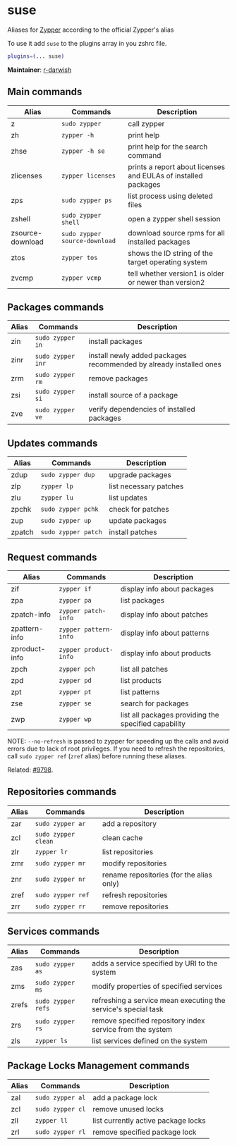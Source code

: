 # suse

Aliases for [Zypper](https://en.opensuse.org/Portal:Zypper) according to the
official Zypper's alias

To use it add `suse` to the plugins array in you zshrc file.

```zsh
plugins=(... suse)
```

**Maintainer**: [r-darwish](https://github.com/r-darwish)

## Main commands

| Alias            | Commands                      | Description                                                    |
| ---------------- | ----------------------------- | -------------------------------------------------------------- |
| z                | `sudo zypper`                 | call zypper                                                    |
| zh               | `zypper -h`                   | print help                                                     |
| zhse             | `zypper -h se`                | print help for the search command                              |
| zlicenses        | `zypper licenses`             | prints a report about licenses and EULAs of installed packages |
| zps              | `sudo zypper ps`              | list process using deleted files                               |
| zshell           | `sudo zypper shell`           | open a zypper shell session                                    |
| zsource-download | `sudo zypper source-download` | download source rpms for all installed packages                |
| ztos             | `zypper tos`                  | shows the ID string of the target operating system             |
| zvcmp            | `zypper vcmp`                 | tell whether version1 is older or newer than version2          |

## Packages commands

| Alias | Commands          | Description                                                        |
| ----- | ----------------- | ------------------------------------------------------------------ |
| zin   | `sudo zypper in`  | install packages                                                   |
| zinr  | `sudo zypper inr` | install newly added packages recommended by already installed ones |
| zrm   | `sudo zypper rm`  | remove packages                                                    |
| zsi   | `sudo zypper si`  | install source of a package                                        |
| zve   | `sudo zypper ve`  | verify dependencies of installed packages                          |

## Updates commands

| Alias  | Commands            | Description            |
| ------ | ------------------- | ---------------------- |
| zdup   | `sudo zypper dup`   | upgrade packages       |
| zlp    | `zypper lp`         | list necessary patches |
| zlu    | `zypper lu`         | list updates           |
| zpchk  | `sudo zypper pchk`  | check for patches      |
| zup    | `sudo zypper up`    | update packages        |
| zpatch | `sudo zypper patch` | install patches        |

## Request commands

| Alias         | Commands              | Description                                          |
| ------------- | --------------------- | ---------------------------------------------------- |
| zif           | `zypper if`           | display info about packages                          |
| zpa           | `zypper pa`           | list packages                                        |
| zpatch-info   | `zypper patch-info`   | display info about patches                           |
| zpattern-info | `zypper pattern-info` | display info about patterns                          |
| zproduct-info | `zypper product-info` | display info about products                          |
| zpch          | `zypper pch`          | list all patches                                     |
| zpd           | `zypper pd`           | list products                                        |
| zpt           | `zypper pt`           | list patterns                                        |
| zse           | `zypper se`           | search for packages                                  |
| zwp           | `zypper wp`           | list all packages providing the specified capability |

NOTE: `--no-refresh` is passed to zypper for speeding up the calls and avoid
errors due to lack of root privileges. If you need to refresh the repositories,
call `sudo zypper ref` (`zref` alias) before running these aliases.

Related: [#9798](https://github.com/ohmyzsh/ohmyzsh/pull/9798).

## Repositories commands

| Alias | Commands            | Description                              |
| ----- | ------------------- | ---------------------------------------- |
| zar   | `sudo zypper ar`    | add a repository                         |
| zcl   | `sudo zypper clean` | clean cache                              |
| zlr   | `zypper lr`         | list repositories                        |
| zmr   | `sudo zypper mr`    | modify repositories                      |
| znr   | `sudo zypper nr`    | rename repositories (for the alias only) |
| zref  | `sudo zypper ref`   | refresh repositories                     |
| zrr   | `sudo zypper rr`    | remove repositories                      |

## Services commands

| Alias | Commands           | Description                                                    |
| ----- | ------------------ | -------------------------------------------------------------- |
| zas   | `sudo zypper as`   | adds a service specified by URI to the system                  |
| zms   | `sudo zypper ms`   | modify properties of specified services                        |
| zrefs | `sudo zypper refs` | refreshing a service mean executing the service's special task |
| zrs   | `sudo zypper rs`   | remove specified repository index service from the system      |
| zls   | `zypper ls`        | list services defined on the system                            |

## Package Locks Management commands

| Alias | Commands         | Description                         |
| ----- | ---------------- | ----------------------------------- |
| zal   | `sudo zypper al` | add a package lock                  |
| zcl   | `sudo zypper cl` | remove unused locks                 |
| zll   | `zypper ll`      | list currently active package locks |
| zrl   | `sudo zypper rl` | remove specified package lock       |
